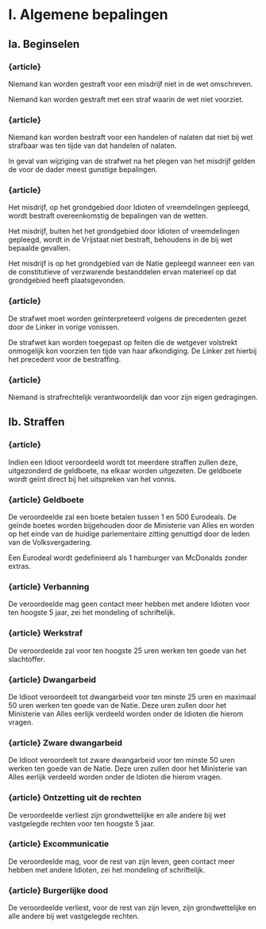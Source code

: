 # I. Algemene bepalingen
## Ia. Beginselen

### {article}
Niemand kan worden gestraft voor een misdrijf niet in de wet omschreven.

Niemand kan worden gestraft met een straf waarin de wet niet voorziet.

### {article}
Niemand kan worden bestraft voor een handelen of nalaten dat niet bij wet strafbaar was ten tijde van dat handelen of nalaten.

In geval van wijziging van de strafwet na het plegen van het misdrijf gelden de voor de dader meest gunstige bepalingen.

### {article}
Het misdrijf, op het grondgebied door Idioten of vreemdelingen gepleegd, wordt bestraft overeenkomstig de bepalingen van de wetten.

Het misdrijf, buiten het het grondgebied door Idioten of vreemdelingen gepleegd, wordt in de Vrijstaat niet bestraft, behoudens in de bij wet bepaalde gevallen.

Het misdrijf is op het grondgebied van de Natie gepleegd wanneer een van de constitutieve of verzwarende bestanddelen ervan materieel op dat grondgebied heeft plaatsgevonden.

### {article}
De strafwet moet worden geïnterpreteerd volgens de precedenten gezet door de Linker in vorige vonissen.

De strafwet kan worden toegepast op feiten die de wetgever volstrekt onmogelijk kon voorzien ten tijde van haar afkondiging. De Linker zet hierbij het precedent voor de bestraffing.

### {article}
Niemand is strafrechtelijk verantwoordelijk dan voor zijn eigen gedragingen.

## Ib. Straffen
### {article}
Indien een Idioot veroordeeld wordt tot meerdere straffen zullen deze, uitgezonderd de geldboete, na elkaar worden uitgezeten. De geldboete wordt geïnt direct bij het uitspreken van het vonnis.

### {article} Geldboete
De veroordeelde zal een boete betalen tussen 1 en 500 Eurodeals. De geïnde boetes worden bijgehouden door de Ministerie van Alles en worden op het einde van de huidige parlementaire zitting genuttigd door de leden van de Volksvergadering.

Een Eurodeal wordt gedefinieerd als 1 hamburger van McDonalds zonder extras.

### {article} Verbanning
De veroordeelde mag geen contact meer hebben met andere Idioten voor ten hoogste 5 jaar, zei het mondeling of schriftelijk.

### {article} Werkstraf
De veroordeelde zal voor ten hoogste 25 uren werken ten goede van het slachtoffer.

### {article} Dwangarbeid
De Idioot veroordeelt tot dwangarbeid voor ten minste 25 uren en maximaal 50 uren werken ten goede van de Natie. Deze uren zullen door het Ministerie van Alles eerlijk verdeeld worden onder de Idioten die hierom vragen.

### {article} Zware dwangarbeid
De Idioot veroordeelt tot zware dwangarbeid voor ten minste 50 uren werken ten goede van de Natie. Deze uren zullen door het Ministerie van Alles eerlijk verdeeld worden onder de Idioten die hierom vragen.

### {article} Ontzetting uit de rechten
De veroordeelde verliest zijn grondwettelijke en alle andere bij wet vastgelegde rechten voor ten hoogste 5 jaar.

### {article} Excommunicatie
De veroordeelde mag, voor de rest van zijn leven, geen contact meer hebben met andere Idioten, zei het mondeling of schriftelijk.

### {article} Burgerlijke dood
De veroordeelde verliest, voor de rest van zijn leven, zijn grondwettelijke en alle andere bij wet vastgelegde rechten.

